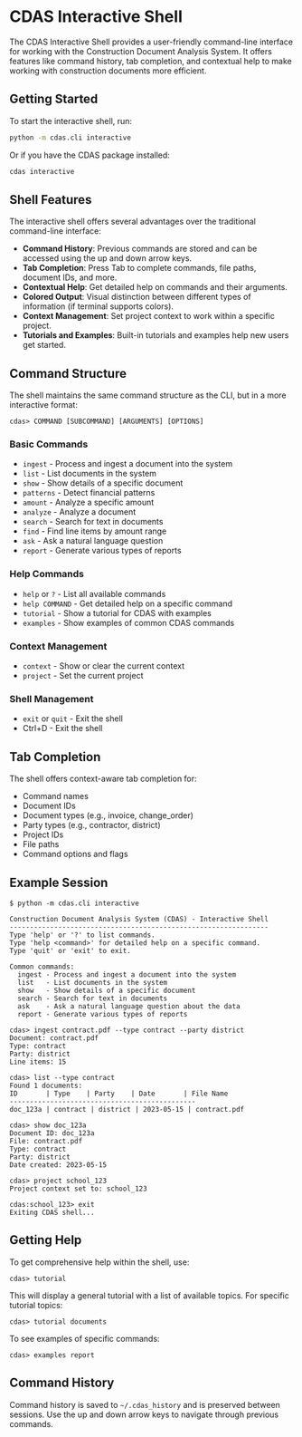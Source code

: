 # CDAS Interactive Shell

The CDAS Interactive Shell provides a user-friendly command-line interface for working with the Construction Document Analysis System. It offers features like command history, tab completion, and contextual help to make working with construction documents more efficient.

## Getting Started

To start the interactive shell, run:

```bash
python -m cdas.cli interactive
```

Or if you have the CDAS package installed:

```bash
cdas interactive
```

## Shell Features

The interactive shell offers several advantages over the traditional command-line interface:

- **Command History**: Previous commands are stored and can be accessed using the up and down arrow keys.
- **Tab Completion**: Press Tab to complete commands, file paths, document IDs, and more.
- **Contextual Help**: Get detailed help on commands and their arguments.
- **Colored Output**: Visual distinction between different types of information (if terminal supports colors).
- **Context Management**: Set project context to work within a specific project.
- **Tutorials and Examples**: Built-in tutorials and examples help new users get started.

## Command Structure

The shell maintains the same command structure as the CLI, but in a more interactive format:

```
cdas> COMMAND [SUBCOMMAND] [ARGUMENTS] [OPTIONS]
```

### Basic Commands

- `ingest` - Process and ingest a document into the system
- `list` - List documents in the system
- `show` - Show details of a specific document
- `patterns` - Detect financial patterns
- `amount` - Analyze a specific amount
- `analyze` - Analyze a document
- `search` - Search for text in documents
- `find` - Find line items by amount range
- `ask` - Ask a natural language question
- `report` - Generate various types of reports

### Help Commands

- `help` or `?` - List all available commands
- `help COMMAND` - Get detailed help on a specific command
- `tutorial` - Show a tutorial for CDAS with examples
- `examples` - Show examples of common CDAS commands

### Context Management

- `context` - Show or clear the current context
- `project` - Set the current project

### Shell Management

- `exit` or `quit` - Exit the shell
- Ctrl+D - Exit the shell

## Tab Completion

The shell offers context-aware tab completion for:

- Command names
- Document IDs
- Document types (e.g., invoice, change_order)
- Party types (e.g., contractor, district)
- Project IDs
- File paths
- Command options and flags

## Example Session

```
$ python -m cdas.cli interactive

Construction Document Analysis System (CDAS) - Interactive Shell
----------------------------------------------------------------
Type 'help' or '?' to list commands.
Type 'help <command>' for detailed help on a specific command.
Type 'quit' or 'exit' to exit.

Common commands:
  ingest - Process and ingest a document into the system
  list   - List documents in the system
  show   - Show details of a specific document
  search - Search for text in documents
  ask    - Ask a natural language question about the data
  report - Generate various types of reports

cdas> ingest contract.pdf --type contract --party district
Document: contract.pdf
Type: contract
Party: district
Line items: 15

cdas> list --type contract
Found 1 documents:
ID       | Type    | Party    | Date       | File Name
----------------------------------------------
doc_123a | contract | district | 2023-05-15 | contract.pdf

cdas> show doc_123a
Document ID: doc_123a
File: contract.pdf
Type: contract
Party: district
Date created: 2023-05-15

cdas> project school_123
Project context set to: school_123

cdas:school_123> exit
Exiting CDAS shell...
```

## Getting Help

To get comprehensive help within the shell, use:

```
cdas> tutorial
```

This will display a general tutorial with a list of available topics. For specific tutorial topics:

```
cdas> tutorial documents
```

To see examples of specific commands:

```
cdas> examples report
```

## Command History

Command history is saved to `~/.cdas_history` and is preserved between sessions. Use the up and down arrow keys to navigate through previous commands.